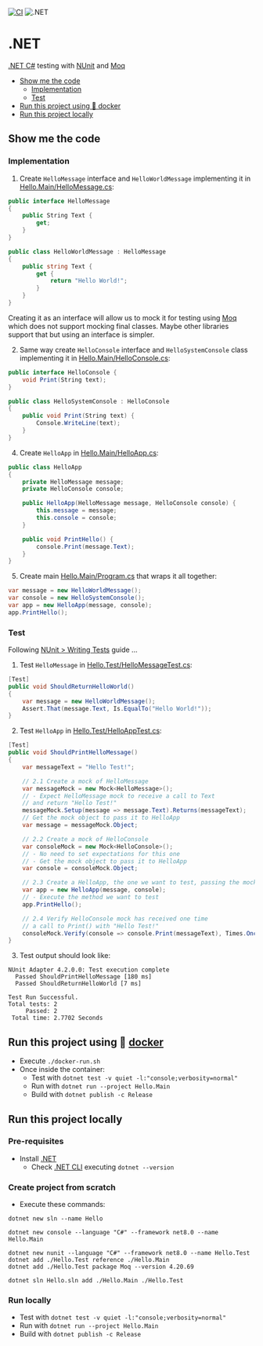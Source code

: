 [![CI](https://github.com/rogervinas/tests-everywhere/actions/workflows/dotnet.yml/badge.svg)](https://github.com/rogervinas/tests-everywhere/actions/workflows/dotnet.yml)
![.NET](https://img.shields.io/badge/.NET-8.0-blue?labelColor=black)

# .NET

[.NET C#](https://learn.microsoft.com/dotnet/csharp) testing with [NUnit](https://nunit.org/) and [Moq](https://www.devlooped.com/moq/)

- [Show me the code](#show-me-the-code)
  - [Implementation](#implementation)
  - [Test](#test)
- [Run this project using 🐳 docker](#run-this-project-using--docker)
- [Run this project locally](#run-this-project-locally)

## Show me the code

### Implementation

1. Create `HelloMessage` interface and `HelloWorldMessage` implementing it in [Hello.Main/HelloMessage.cs](Hello.Main/HelloMessage.cs):

```csharp
public interface HelloMessage
{
    public String Text {
        get;
    }
}

public class HelloWorldMessage : HelloMessage
{
    public string Text {
        get {
            return "Hello World!";
        }
    }
}
```

Creating it as an interface will allow us to mock it for testing using [Moq](https://www.devlooped.com/moq/) which does not support mocking final classes. Maybe other libraries support that but using an interface is simpler.

2. Same way create `HelloConsole` interface and `HelloSystemConsole` class implementing it in [Hello.Main/HelloConsole.cs](Hello.Main/HelloConsole.cs):

```csharp
public interface HelloConsole {
    void Print(String text);
}

public class HelloSystemConsole : HelloConsole
{
    public void Print(String text) {
        Console.WriteLine(text);
    }
}
```

4. Create `HelloApp` in [Hello.Main/HelloApp.cs](Hello.Main/HelloApp.cs):

```csharp
public class HelloApp
{
    private HelloMessage message;
    private HelloConsole console;

    public HelloApp(HelloMessage message, HelloConsole console) {
        this.message = message;
        this.console = console;
    }

    public void PrintHello() {
        console.Print(message.Text);
    }
}
```

5. Create main [Hello.Main/Program.cs](Hello.Main/Program.cs) that wraps it all together:

```csharp
var message = new HelloWorldMessage();
var console = new HelloSystemConsole();
var app = new HelloApp(message, console);
app.PrintHello();
```

### Test

Following [NUnit > Writing Tests](https://docs.nunit.org/articles/nunit/writing-tests/attributes.html) guide ...

1. Test `HelloMessage` in [Hello.Test/HelloMessageTest.cs](Hello.Test/HelloMessageTest.cs):

```csharp
[Test]
public void ShouldReturnHelloWorld()
{
    var message = new HelloWorldMessage();
    Assert.That(message.Text, Is.EqualTo("Hello World!"));
}
```

2. Test `HelloApp` in [Hello.Test/HelloAppTest.cs](Hello.Test/HelloAppTest.cs):

```csharp
[Test]
public void ShouldPrintHelloMessage()
{
    var messageText = "Hello Test!";

    // 2.1 Create a mock of HelloMessage
    var messageMock = new Mock<HelloMessage>();
    // - Expect HelloMessage mock to receive a call to Text
    // and return "Hello Test!"
    messageMock.Setup(message => message.Text).Returns(messageText);
    // Get the mock object to pass it to HelloApp
    var message = messageMock.Object;

    // 2.2 Create a mock of HelloConsole
    var consoleMock = new Mock<HelloConsole>();
    // - No need to set expectations for this one
    // - Get the mock object to pass it to HelloApp
    var console = consoleMock.Object;

    // 2.3 Create a HelloApp, the one we want to test, passing the mocks
    var app = new HelloApp(message, console);
    // - Execute the method we want to test
    app.PrintHello();

    // 2.4 Verify HelloConsole mock has received one time
    // a call to Print() with "Hello Test!"
    consoleMock.Verify(console => console.Print(messageText), Times.Once);
}
```

3. Test output should look like:

```
NUnit Adapter 4.2.0.0: Test execution complete
  Passed ShouldPrintHelloMessage [180 ms]
  Passed ShouldReturnHelloWorld [7 ms]

Test Run Successful.
Total tests: 2
     Passed: 2
 Total time: 2.7702 Seconds
```

## Run this project using 🐳 [docker](https://www.docker.com/)

- Execute `./docker-run.sh`
- Once inside the container:
  - Test with `dotnet test -v quiet -l:"console;verbosity=normal"`
  - Run with `dotnet run --project Hello.Main`
  - Build with `dotnet publish -c Release`

## Run this project locally

### Pre-requisites

- Install [.NET](https://dotnet.microsoft.com/download)
  - Check [.NET CLI](https://learn.microsoft.com/dotnet/core/tools/) executing `dotnet --version`

### Create project from scratch

- Execute these commands:

```
dotnet new sln --name Hello

dotnet new console --language "C#" --framework net8.0 --name Hello.Main

dotnet new nunit --language "C#" --framework net8.0 --name Hello.Test
dotnet add ./Hello.Test reference ./Hello.Main
dotnet add ./Hello.Test package Moq --version 4.20.69

dotnet sln Hello.sln add ./Hello.Main ./Hello.Test
```

### Run locally

- Test with `dotnet test -v quiet -l:"console;verbosity=normal"`
- Run with `dotnet run --project Hello.Main`
- Build with `dotnet publish -c Release`
